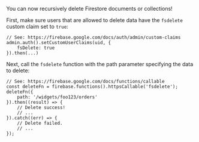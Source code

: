 You can now recursively delete Firestore documents or collections!

First, make sure users that are allowed to delete data have the
`fsdelete` custom claim set to `true`:

```
// See: https://firebase.google.com/docs/auth/admin/custom-claims
admin.auth().setCustomUserClaims(uid, {
    fsDelete: true
}).then(...)
```

Next, call the `fsdelete` function with the path parameter specifying the
data to delete:

```
// See: https://firebase.google.com/docs/functions/callable
const deleteFn = firebase.functions().httpsCallable('fsdelete');
deleteFn({
    path: '/widgets/foo123/orders'
}).then((result) => {
    // Delete success!
    // ...
}).catch((err) => {
    // Delete failed.
    // ...
});
```
